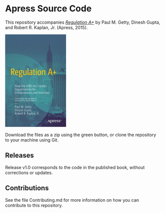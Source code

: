 # Apress Source Code

This repository accompanies [*Regulation A+*](http://www.apress.com/9781430257318) by Paul M. Getty, Dinesh Gupta, and Robert R. Kaplan, Jr. (Apress, 2015).

![Cover image](9781430257318.jpg)

Download the files as a zip using the green button, or clone the repository to your machine using Git.

## Releases

Release v1.0 corresponds to the code in the published book, without corrections or updates.

## Contributions

See the file Contributing.md for more information on how you can contribute to this repository.
